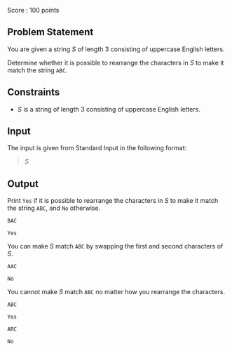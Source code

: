 Score : $100$ points

## Problem Statement

You are given a string $S$ of length $3$ consisting of uppercase English letters.

Determine whether it is possible to rearrange the characters in $S$ to make it match the string `ABC`.

## Constraints

- $S$ is a string of length $3$ consisting of uppercase English letters.

## Input

The input is given from Standard Input in the following format:

> $S$

## Output

Print `Yes` if it is possible to rearrange the characters in $S$ to make it match the string `ABC`, and `No` otherwise.

```input1
BAC
```

```output1
Yes
```

You can make $S$ match `ABC` by swapping the first and second characters of $S$.

```input2
AAC
```

```output2
No
```

You cannot make $S$ match `ABC` no matter how you rearrange the characters.

```input3
ABC
```

```output3
Yes
```

```input4
ARC
```

```output4
No
```